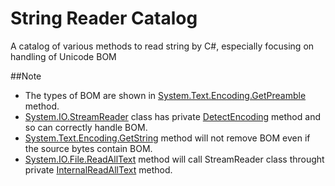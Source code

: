 String Reader Catalog
=====================

A catalog of various methods to read string by C#, especially focusing on handling of Unicode BOM

##Note

 * The types of BOM are shown in [System.Text.Encoding.GetPreamble](https://msdn.microsoft.com/en-us/library/system.text.encoding.getpreamble.aspx) method.
 * [System.IO.StreamReader](https://msdn.microsoft.com/en-us/library/system.io.streamreader.aspx) class has private [DetectEncoding](http://referencesource.microsoft.com/#mscorlib/system/io/streamreader.cs,ea5187ae9c79350e) method and so can correctly handle BOM.
 * [System.Text.Encoding.GetString](https://msdn.microsoft.com/en-us/library/system.text.encoding.getstring.aspx) method will not remove BOM even if the source bytes contain BOM.
 * [System.IO.File.ReadAllText](https://msdn.microsoft.com/en-us/library/system.io.file.readalltext.aspx) method will call StreamReader class throught private [InternalReadAllText](http://referencesource.microsoft.com/#mscorlib/system/io/file.cs,c193e57831aa94a9) method.
